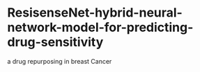 # ResisenseNet-hybrid-neural-network-model-for-predicting-drug-sensitivity
a drug repurposing  in breast Cancer
